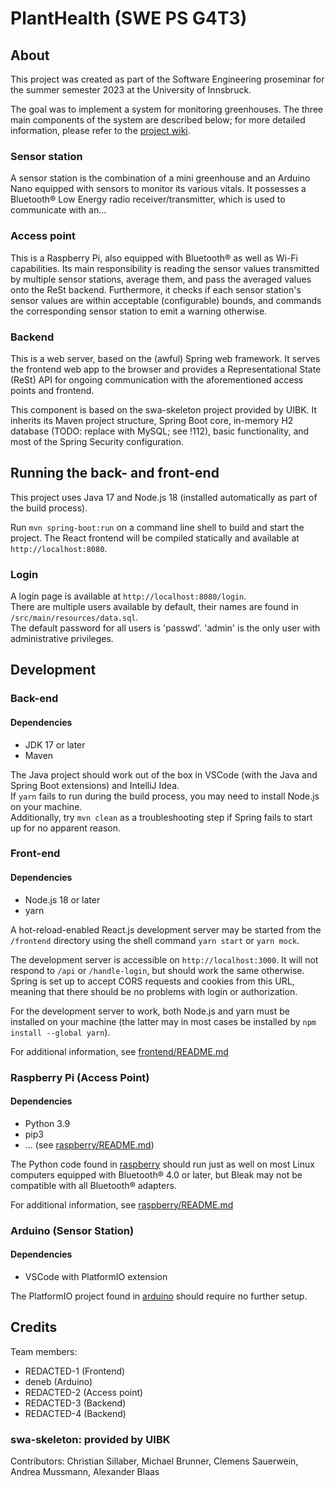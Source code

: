 # PlantHealth (SWE PS G4T3)

## About

This project was created as part of the Software Engineering proseminar for the summer semester 2023 at the University of Innsbruck.

The goal was to implement a system for monitoring greenhouses. The three main components of the system are described below; for more detailed information, please refer to the [project wiki](https://git.uibk.ac.at/informatik/qe/swess23/group4/g4t3/-/wikis/home).

### Sensor station

A sensor station is the combination of a mini greenhouse and an Arduino Nano equipped with sensors to monitor its various vitals. It possesses a Bluetooth® Low Energy radio receiver/transmitter, which is used to communicate with an...

### Access point

This is a Raspberry Pi, also equipped with Bluetooth® as well as Wi-Fi capabilities. Its main responsibility is reading the sensor values transmitted by multiple sensor stations, average them, and pass the averaged values onto the ReSt backend. Furthermore, it checks if each sensor station's sensor values are within acceptable (configurable) bounds, and commands the corresponding sensor station to emit a warning otherwise.

### Backend

This is a web server, based on the (awful) Spring web framework. It serves the frontend web app to the browser and provides a Representational State (ReSt) API for ongoing communication with the aforementioned access points and frontend.

This component is based on the swa-skeleton project provided by UIBK. It inherits its Maven project structure, Spring Boot core, in-memory H2 database (TODO: replace with MySQL; see !112), basic functionality, and most of the Spring Security configuration.

## Running the back- and front-end

This project uses Java 17 and Node.js 18 (installed automatically as part of the build process).

Run `mvn spring-boot:run` on a command line shell to build and start the project. The React frontend will be compiled statically and available at `http://localhost:8080`.

### Login

A login page is available at `http://localhost:8080/login`.\
There are multiple users available by default, their names are found in `/src/main/resources/data.sql`.\
The default password for all users is 'passwd'. 'admin' is the only user with administrative privileges.

## Development

### Back-end

#### Dependencies

- JDK 17 or later
- Maven

The Java project should work out of the box in VSCode (with the Java and Spring Boot extensions) and IntelliJ Idea.\
If `yarn` fails to run during the build process, you may need to install Node.js on your machine.\
Additionally, try `mvn clean` as a troubleshooting step if Spring fails to start up for no apparent reason.

### Front-end

#### Dependencies

- Node.js 18 or later
- yarn

A hot-reload-enabled React.js development server may be started from the `/frontend` directory using the shell command `yarn start` or `yarn mock`.

The development server is accessible on `http://localhost:3000`. It will not respond to `/api` or `/handle-login`, but should work the same otherwise. Spring is set up to accept CORS requests and cookies from this URL, meaning that there should be no problems with login or authorization.

For the development server to work, both Node.js and yarn must be installed on your machine (the latter may in most cases be installed by `npm install --global yarn`).

For additional information, see [frontend/README.md](frontend/README.md)

### Raspberry Pi (Access Point)

#### Dependencies

- Python 3.9
- pip3
- ... (see [raspberry/README.md](raspberry/README.md))

The Python code found in [raspberry](raspberry/) should run just as well on most Linux computers equipped with Bluetooth® 4.0 or later, but Bleak may not be compatible with all Bluetooth® adapters.

For additional information, see [raspberry/README.md](raspberry/README.md)

### Arduino (Sensor Station)

#### Dependencies

- VSCode with PlatformIO extension

The PlatformIO project found in [arduino](arduino/) should require no further setup.

## Credits

Team members:

- REDACTED-1 (Frontend)
- deneb (Arduino)
- REDACTED-2 (Access point)
- REDACTED-3 (Backend)
- REDACTED-4 (Backend)

### swa-skeleton: provided by UIBK

Contributors:
Christian Sillaber,
Michael Brunner,
Clemens Sauerwein,
Andrea Mussmann,
Alexander Blaas
